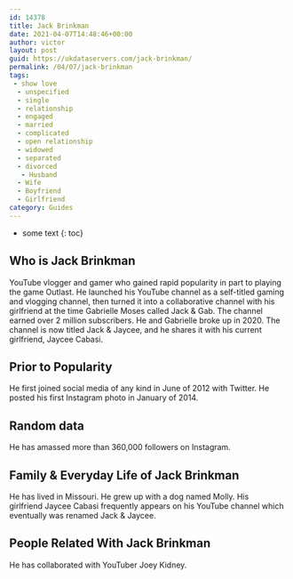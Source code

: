 ```yaml
---
id: 14378
title: Jack Brinkman
date: 2021-04-07T14:48:46+00:00
author: victor
layout: post
guid: https://ukdataservers.com/jack-brinkman/
permalink: /04/07/jack-brinkman
tags:
 - show love
  - unspecified
  - single
  - relationship
  - engaged
  - married
  - complicated
  - open relationship
  - widowed
  - separated
  - divorced
   - Husband
  - Wife
  - Boyfriend
  - Girlfriend
category: Guides
---
```


* some text
{: toc}


## Who is Jack Brinkman



YouTube vlogger and gamer who gained rapid popularity in part to playing the game Outlast. He launched his YouTube channel as a self-titled gaming and vlogging channel, then turned it into a collaborative channel with his girlfriend at the time Gabrielle Moses called Jack & Gab. The channel earned over 2 million subscribers. He and Gabrielle broke up in 2020. The channel is now titled Jack & Jaycee, and he shares it with his current girlfriend, Jaycee Cabasi.

                
                
                
## Prior to Popularity



He first joined social media of any kind in June of 2012 with Twitter. He posted his first Instagram photo in January of 2014. 

                
                
                
## Random data



He has amassed more than 360,000 followers on Instagram. 

                
                
                
## Family & Everyday Life of Jack Brinkman



He has lived in Missouri. He grew up with a dog named Molly. His girlfriend Jaycee Cabasi frequently appears on his YouTube channel which eventually was renamed Jack & Jaycee.

                
                
                
## People Related With Jack Brinkman



He has collaborated with YouTuber Joey Kidney.

                
              
            
          
          
          
